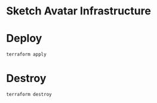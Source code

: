 # Sketch Avatar Infrastructure

# Deploy
```bash
terraform apply
```

# Destroy
```bash
terraform destroy
```
